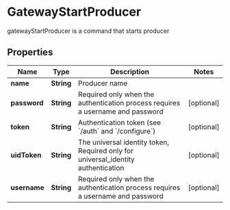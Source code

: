 

# GatewayStartProducer

gatewayStartProducer is a command that starts producer
## Properties

Name | Type | Description | Notes
------------ | ------------- | ------------- | -------------
**name** | **String** | Producer name | 
**password** | **String** | Required only when the authentication process requires a username and password |  [optional]
**token** | **String** | Authentication token (see &#x60;/auth&#x60; and &#x60;/configure&#x60;) |  [optional]
**uidToken** | **String** | The universal identity token, Required only for universal_identity authentication |  [optional]
**username** | **String** | Required only when the authentication process requires a username and password |  [optional]



